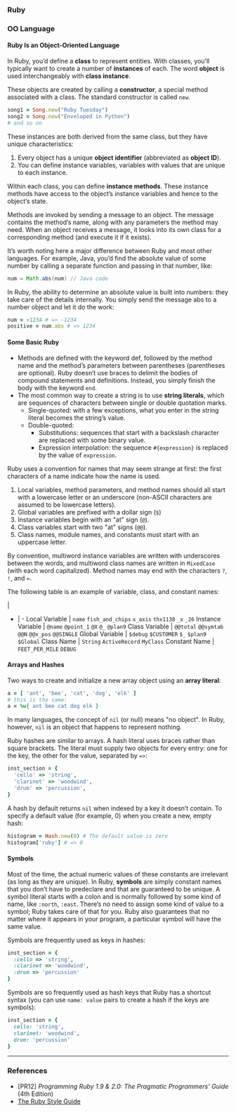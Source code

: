 ### **Ruby**

### OO Language

#### Ruby Is an Object-Oriented Language

In Ruby, you’d define a **class** to represent entities. With classes, you’ll typically want to create a number of **instances** of each. The word **object** is used interchangeably with **class instance**.

These objects are created by calling a **constructor**, a special method associated with a class. The standard constructor is called `new`.

```ruby
song1 = Song.new("Ruby Tuesday")
song2 = Song.new("Enveloped in Python")
# and so on
```

These instances are both derived from the same class, but they have unique characteristics:

1. Every object has a unique **object identifier** (abbreviated as **object ID**).
2. You can define instance variables, variables with values that are unique to each instance.

Within each class, you can define **instance methods**. These instance methods have access to the object’s instance variables and hence to the object’s state.

Methods are invoked by sending a message to an object. The message contains the method’s name, along with any parameters the method may need. When an object receives a message, it looks into its own class for a corresponding method (and execute it if it exists).

It’s worth noting here a major difference between Ruby and most other languages. For example, Java, you’d find the absolute value of some number by calling a separate function and passing in that number, like:

```java
num = Math.abs(num) // Java code
```

In Ruby, the ability to determine an absolute value is built into numbers: they take care of the details internally. You simply send the message abs to a number object and let it do the work:

```ruby
num = -1234 # => -1234
positive = num.abs # => 1234
```

#### Some Basic Ruby

* Methods are defined with the keyword def, followed by the method name and the method’s parameters between parentheses (parentheses are optional). Ruby doesn’t use braces to delimit the bodies of compound statements and definitions. Instead, you simply finish the body with the keyword `end`.
* The most common way to create a string is to use **string literals**, which are sequences of characters between single or double quotation marks.
    * Single-quoted: with a few exceptions, what you enter in the string literal becomes the string’s value.
    * Double-quoted:
        * Substitutions: sequences that start with a backslash character are replaced with some binary value.
        * Expression interpolation: the sequence `#{expression}` is replaced by the value of `expression`.

Ruby uses a convention for names that may seem strange at first: the first characters of a name indicate
how the name is used.

1. Local variables, method parameters, and method names should all start with a lowercase letter or an underscore (non-ASCII characters are assumed to be lowercase letters).
2. Global variables are prefixed with a dollar sign (`$`)
3. Instance variables begin with an "at" sign (`@`).
4. Class variables start with two "at" signs (`@@`).
5. Class names, module names, and constants must start with an uppercase letter.

By convention, multiword instance variables are written with underscores between the words, and multiword class names are written in `MixedCase` (with each word capitalized). Method names may end with the characters `?`, `!`, and `=`.

The following table is an example of variable, class, and constant names:

  |
- | -
Local Variable | `name` `fish_and_chips` `x_axis` `thx1138` `_x` `_26`
Instance Variable | `@name` `@point_1` `@X` `@_` `@plan9`
Class Variable | `@@total` `@@symtab` `@@N` `@@x_pos` `@@SINGLE`
Global Variable | `$debug` `$CUSTOMER` `$_` `$plan9` `$Global`
Class Name | `String` `ActiveRecord` `MyClass`
Constant Name | `FEET_PER_MILE` `DEBUG`

#### Arrays and Hashes

Two ways to create and initialize a new array object using an **array literal**:

```ruby
a = [ 'ant', 'bee', 'cat', 'dog', 'elk' ]
# this is the same:
a = %w{ ant bee cat dog elk }
```

In many languages, the concept of `nil` (or null) means "no object". In Ruby, however, `nil` is an object that happens to represent nothing.

Ruby hashes are similar to arrays. A hash literal uses braces rather than square brackets. The literal must supply two objects for every entry: one for the key, the other for the value, separated by `=>`:

```ruby
inst_section = {
  'cello' => 'string',
  'clarinet' => 'woodwind',
  'drum' => 'percussion',
}
```

A hash by default returns `nil` when indexed by a key it doesn’t contain. To specify a default value (for example, 0) when you create a new, empty hash:

```ruby
histogram = Hash.new(0) # The default value is zero
histogram['ruby'] # => 0
```

#### Symbols

Most of the time, the actual numeric values of these constants are irrelevant (as long as they are unique). In Ruby, **symbols** are simply constant names that you don’t have to predeclare and that are guaranteed to be unique. A symbol literal starts with a colon and is normally followed by some kind of name, like `:north`, `:east`. There’s no need to assign some kind of value to a symbol; Ruby takes care of that for you.  Ruby also guarantees that no matter where it appears in your program, a particular symbol will have the same value.

Symbols are frequently used as keys in hashes:

```ruby
inst_section = {
  :cello => 'string',
  :clarinet => 'woodwind',
  :drum => 'percussion'
}
```

Symbols are so frequently used as hash keys that Ruby has a shortcut syntax (you can use `name: value` pairs to create a hash if the keys are symbols):

```ruby
inst_section = {
  cello: 'string',
  clarinet: 'woodwind',
  drum: 'percussion'
}
```

- - -

### References

* [PR12] *Programming Ruby 1.9 & 2.0: The Pragmatic Programmers' Guide* (4th Edition)
* [The Ruby Style Guide](https://github.com/bbatsov/ruby-style-guide)
